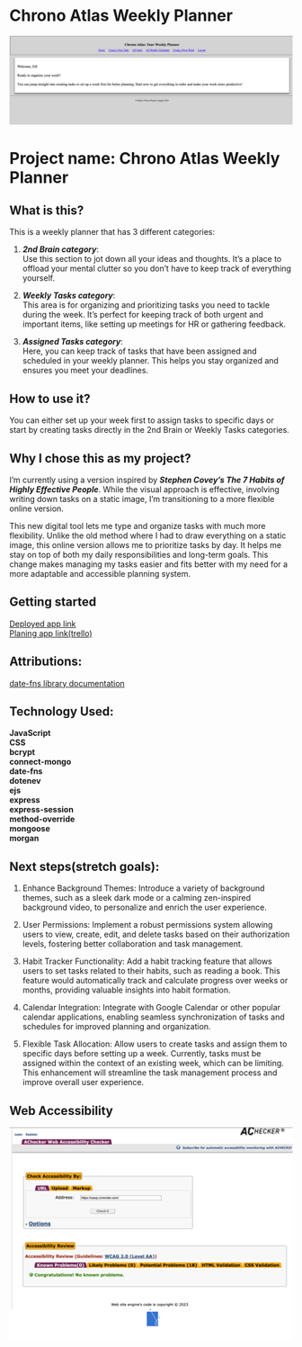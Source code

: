 # Chrono Atlas Weekly Planner 

![screenshot of my web browser weekly planner](public/img/WeeklyPlanner.png)

# Project name: Chrono Atlas Weekly Planner

## What is this?
This is a weekly planner that has 3 different categories:

1. ***2nd Brain category***:\
Use this section to jot down all your ideas and thoughts. It’s a place to offload your mental clutter so you don’t have to keep track of everything yourself.

2. ***Weekly Tasks category***:\
This area is for organizing and prioritizing tasks you need to tackle during the week. It’s perfect for keeping track of both urgent and important items, like setting up meetings for HR or gathering feedback.

3. ***Assigned Tasks category***:\
Here, you can keep track of tasks that have been assigned and scheduled in your weekly planner. This helps you stay organized and ensures you meet your deadlines.




## How to use it?
You can either set up your week first to assign tasks to specific days or start by creating tasks directly in the 2nd Brain or Weekly Tasks categories. 

## Why I chose this as my project?

I’m currently using a version inspired by ***Stephen Covey’s The 7 Habits of Highly Effective People***. While the visual approach is effective, involving writing down tasks on a static image, I’m transitioning to a more flexible online version.

This new digital tool lets me type and organize tasks with much more flexibility. Unlike the old method where I had to draw everything on a static image, this online version allows me to prioritize tasks by day. It helps me stay on top of both my daily responsibilities and long-term goals. This change makes managing my tasks easier and fits better with my need for a more adaptable and accessible planning system.

## Getting started
[Deployed app link](https://cawp.onrender.com)\
[Planing app link(trello)](https://trello.com/b/QvKs4ejv/time-atlas)

## Attributions:
[date-fns library documentation](https://date-fns.org/)

## Technology Used:
**JavaScript**\
**CSS**\
**bcrypt**\
**connect-mongo**\
**date-fns**\
**dotenev**\
**ejs**\
**express**\
**express-session**\
**method-override**\
**mongoose**\
**morgan**

## Next steps(stretch goals):
1. Enhance Background Themes: Introduce a variety of background themes, such as a sleek dark mode or a calming zen-inspired background video, to personalize and enrich the user experience.

2. User Permissions: Implement a robust permissions system allowing users to view, create, edit, and delete tasks based on their authorization levels, fostering better collaboration and task management.

3. Habit Tracker Functionality: Add a habit tracking feature that allows users to set tasks related to their habits, such as reading a book. This feature would automatically track and calculate progress over weeks or months, providing valuable insights into habit formation.

4. Calendar Integration: Integrate with Google Calendar or other popular calendar applications, enabling seamless synchronization of tasks and schedules for improved planning and organization.

5. Flexible Task Allocation: Allow users to create tasks and assign them to specific days before setting up a week. Currently, tasks must be assigned within the context of an existing week, which can be limiting. This enhancement will streamline the task management process and improve overall user experience.

## Web Accessibility
![Web Accessibility confirmation](public/img/WCAG2.0%20.png)


